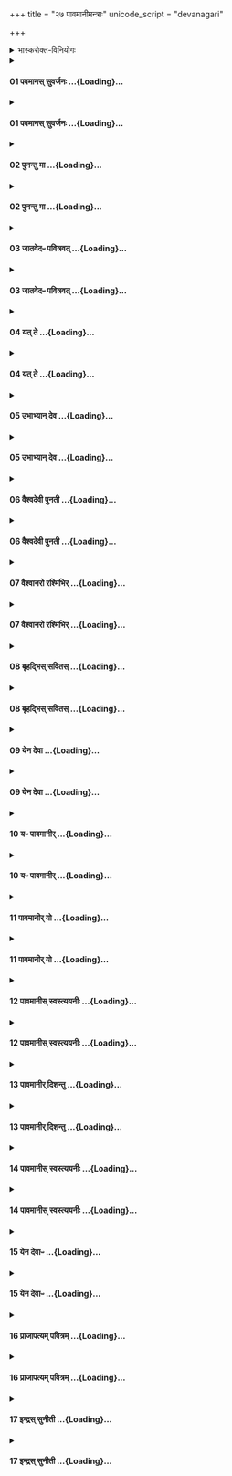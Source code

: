+++
title = "२७ पावमानीमन्त्राः"
unicode_script = "devanagari"

+++
<div class="js_include" url="/vedAH_yajuH/taittirIyam/brAhmaNam/sarva-prastutiH/1/4_somAdi/08_pAvamAnyaH"  newLevelForH1="1" includeTitle="true">


<details><summary>भास्करोक्त-विनियोगः</summary>

'अनारभ्याधीतानां प्रकृतिगामित्वम्'इति न्यायात् दर्शपूर्णमासयोश् चाविनियोगात् ज्योतिष्ठेम एकाहानां प्रकृतौ एकविंशत्या दर्भपुञ्जीलैः पाव्यमानो यजमानो जपति। अन्यत्र च स्मार्ते स्नानादौ मार्जनार्थोऽयमनुवाकः । सोमः काण्डऋषिः ॥
</details>
<div class="js_include collapsed" newlevelforh1="4" open unfilled url="/vedAH_yajuH/taittirIyam/brAhmaNam/Rk/vishvAsa-prastutiH/1/4_somAdi/08_pAvamAnyaH/01_pavamAnas_suvarjanaH.md">
<details><summary><h4>01 पवमानस् सुवर्जनः ...{Loading}...</h4></summary>

पव॑मान॒स् सुव॒र्-जनः॑ ।  
प॒वित्रे॑ण॒ +++(नाना-विषयेषु)+++ विच॑र्षणिः ।  
यᳶ पोता॒ स **पु॑नातु** मा ।  

</details>
</div>
<div class="js_include collapsed" newlevelforh1="4" unfilled url="/vedAH_yajuH/taittirIyam/brAhmaNam/Rk/sarvASh_TIkAH/1/4_somAdi/08_pAvamAnyaH/01_pavamAnas_suvarjanaH.md">
<details><summary><h4>01 पवमानस् सुवर्जनः ...{Loading}...</h4></summary>
<details><summary>मूलम्</summary>

पव॑मान॒स् सुव॒र्जनः॑ ।  
प॒वित्रे॑ण॒ विच॑र्षणिः ।  
यᳶ पोता॒ स पु॑नातु मा ।  


</details>
<details><summary>भट्टभास्कर-टीका</summary>

1 प्रथमा - पवमान इति गायत्री ॥ **पवमानः** शोधनकुशलः **सुवर्जनः** स्वर्गवास्येव यो जनः - समस्तमेव स्वरिति स्वर्गवासी जन उच्यते । [स्वर्गवासिनमभिघत्ते] 'मञ्चाः क्रोशन्ति'इतिवत् ।   
**विचर्षणिः** विशिष्टज्ञानः सर्वस्य सुकृत-दुष्कृत-प्रत्यवेक्षण-कुशलः **यः** सर्वस्य साधु **पोता** पविता पवित्रेण पावनेन दर्शनानुध्यानादिना **पुनातु** शोधयतु ॥
</details>
</details>
</div>
<div class="js_include collapsed" newlevelforh1="4" open unfilled url="/vedAH_yajuH/taittirIyam/brAhmaNam/Rk/vishvAsa-prastutiH/1/4_somAdi/08_pAvamAnyaH/02_punantu_mA.md">
<details><summary><h4>02 पुनन्तु मा ...{Loading}...</h4></summary>

**पु॒नन्तु॑** मा **देवज॒नाः** ।  
पु॒नन्तु॒ **मन॑वो** धि॒या ।  
पु॒नन्तु॒ **विश्व॑ आ॒यवः॑**+++(=मनुष्याः)+++ ।  

</details>
</div>
<div class="js_include collapsed" newlevelforh1="4" unfilled url="/vedAH_yajuH/taittirIyam/brAhmaNam/Rk/sarvASh_TIkAH/1/4_somAdi/08_pAvamAnyaH/02_punantu_mA.md">
<details><summary><h4>02 पुनन्तु मा ...{Loading}...</h4></summary>
<details><summary>मूलम्</summary>

पु॒नन्तु॑ मा देवज॒नाः ।  
पु॒नन्तु॒ मन॑वो धि॒या ।  
पु॒नन्तु॒ विश्व॑ आ॒यवः॑ ।  


</details>
<details><summary>भट्टभास्कर-टीका</summary>

2 द्वितीया - गायत्री ॥ **पुनन्तु मा देवजनाः** देवा एव ये जनाः पुनन्तु च  
मां **मनवः** स्वायंभुवादयः **धिया** प्रज्ञया कर्मणा वा बुद्धिविशेषैः कर्मविशेषैर्वा । **मां पुनन्तु** ।  
**विश्वे च आयवः** मनुष्या मां पुनन्तु ॥
</details>
</details>
</div>
<div class="js_include collapsed" newlevelforh1="4" open unfilled url="/vedAH_yajuH/taittirIyam/brAhmaNam/Rk/vishvAsa-prastutiH/1/4_somAdi/08_pAvamAnyaH/03_jAtavedapH_pavitravat.md">
<details><summary><h4>03 जातवेदᳶ पवित्रवत् ...{Loading}...</h4></summary>

जात॑वेदᳶ प॒वित्र॑वत् ।  
प॒वित्रे॑ण **पुनाहि**+++(=पुनीहि)+++ मा ।  
शु॒क्रेण॑ देव॒ **दीद्य॑त्** ।  
**अग्ने॒** क्रत्वा॒+++(=प्रज्ञया)+++ क्रतू॒ꣳर् अनु॑ ॥46॥  

</details>
</div>
<div class="js_include collapsed" newlevelforh1="4" unfilled url="/vedAH_yajuH/taittirIyam/brAhmaNam/Rk/sarvASh_TIkAH/1/4_somAdi/08_pAvamAnyaH/03_jAtavedapH_pavitravat.md">
<details><summary><h4>03 जातवेदᳶ पवित्रवत् ...{Loading}...</h4></summary>
<details><summary>मूलम्</summary>

जात॑वेदᳶ प॒वित्र॑वत् ।  
प॒वित्रे॑ण पुनाहि मा ।  
शु॒क्रेण॑ देव॒ दीद्य॑त् ।  
अग्ने॒ क्रत्वा॒ क्रतू॒ꣳरनु॑ ॥46॥
</details>
<details><summary>भट्टभास्कर-टीका</summary>

3 तृतीया - अनुष्टुप् ॥ हे **जातवेदः**! जातानां वेदितः! **पवित्रवत्** पवित्रार्हं यथा पवित्राणि शोधयितुम् अर्हन्ति । 'तदर्हम्'इति वतिः । तद्-अनुरूपं **मां पुनाहि** पुनीहि । ईत्वाभावश्छान्दसः ।  **पवित्रेण** दर्शनादिना पुनीहि।  

हे **देव**! देवनशील! **शुक्रेण** निर्मलेन तेजसा **दीद्यत्** दीप्यमानस्त्वम् । दीद्यतेः दीप्तिकर्मणः शतरि 'अ य स्तानामादिः'इत्याद्युदात्तत्वम्, छान्दसमेवाभ्यस्तत्वम्, कृतद्विर्वचनोऽयं द्रष्टव्यः । हे **अग्ने**! त्वं दीद्यत् [केन कान् दीद्यत्] इत्याह - **क्रतून्** आस्माकीनानि कर्माणि प्रज्ञाभेदान्वा **अनु** लक्षीकृत्य । 'दीर्घादटि'इति रुत्वम् । **क्रत्वा** क्रतुना प्रज्ञया कर्मविशेषेण वा दीद्यत् त्वं मां पुनीहीति । 'जसादिषु वा वचनम्'इति नाभावाभावः ॥
</details>
</details>
</div>
<div class="js_include collapsed" newlevelforh1="4" open unfilled url="/vedAH_yajuH/taittirIyam/brAhmaNam/Rk/vishvAsa-prastutiH/1/4_somAdi/08_pAvamAnyaH/04_yat_te.md">
<details><summary><h4>04 यत् ते ...{Loading}...</h4></summary>

यत् ते॑ **प॒वित्र॑म् अ॒र्चिषि॑** ।  
अग्ने॒ वित॑तम् अन्त॒रा ।  
ब्रह्म॒ तेन॑ **पुनीमहे** ।  

</details>
</div>
<div class="js_include collapsed" newlevelforh1="4" unfilled url="/vedAH_yajuH/taittirIyam/brAhmaNam/Rk/sarvASh_TIkAH/1/4_somAdi/08_pAvamAnyaH/04_yat_te.md">
<details><summary><h4>04 यत् ते ...{Loading}...</h4></summary>
<details><summary>मूलम्</summary>

यत् ते॑ प॒वित्र॑म् अ॒र्चिषि॑ ।  
अग्ने॒ वित॑तम् अन्त॒रा ।  
ब्रह्म॒ तेन॑ पुनीमहे ।  


</details>
<details><summary>भट्टभास्कर-टीका</summary>

4 अथ चतुर्थी - यत्त इति गायत्री ॥ हे **अग्ने**! **यत् ते** तव **अर्चिषि अन्तरा** ज्वालासु मध्ये **विततं ब्रह्म** परिबृढं पवित्ररूपं **तेन** आत्मानं **पुनीमहे** ।  
यद्वा - **यज्** ज्वालासु **पवित्रं** रूपं **तेन ब्रह्म वयं पुनीमहे** आस्माकीनं ब्रह्मवर्चसं ऋगादिकं वा ब्रह्मआत्मानं वा **पुनीमहे** ॥
</details>
</details>
</div>
<div class="js_include collapsed" newlevelforh1="4" open unfilled url="/vedAH_yajuH/taittirIyam/brAhmaNam/Rk/vishvAsa-prastutiH/1/4_somAdi/08_pAvamAnyaH/05_ubhAbhyAn_deva.md">
<details><summary><h4>05 उभाभ्यान् देव ...{Loading}...</h4></summary>

उ॒भाभ्या᳚न् देव **सवितः** ।  
प॒वित्रे॑ण स॒वेन॑ च ।  
इ॒दम् ब्रह्म॑ **पुनीमहे** ।+++(5)+++  

</details>
</div>
<div class="js_include collapsed" newlevelforh1="4" unfilled url="/vedAH_yajuH/taittirIyam/brAhmaNam/Rk/sarvASh_TIkAH/1/4_somAdi/08_pAvamAnyaH/05_ubhAbhyAn_deva.md">
<details><summary><h4>05 उभाभ्यान् देव ...{Loading}...</h4></summary>
<details><summary>मूलम्</summary>

उ॒भाभ्या᳚न् देव सवितः ।  
प॒वित्रे॑ण स॒वेन॑ च ।  
इ॒दम् ब्रह्म॑ पुनीमहे ।  


</details>
<details><summary>भट्टभास्कर-टीका</summary>

5 अथ पञ्चमी - उभाभ्यामिति गायत्री ॥ हे देव! सवितः! सर्वस्य प्रेरक! यश्च सवः अनुज्ञा प्रेरणं वा ताभ्यां इदं ब्रह्म पुनीमहे । गतम् ॥
</details>
</details>
</div>
<div class="js_include collapsed" newlevelforh1="4" open unfilled url="/vedAH_yajuH/taittirIyam/brAhmaNam/Rk/vishvAsa-prastutiH/1/4_somAdi/08_pAvamAnyaH/06_vaishvadevI_punatI.md">
<details><summary><h4>06 वैश्वदेवी पुनती ...{Loading}...</h4></summary>

वै॒श्व॒दे॒वी **पु॑न॒ती** दे॒व्य् **आगा᳚त्**+++(=आगच्छतु)+++ ।  
यस्यै॑ ब॒ह्वीस् त॒नुवो॑ वी॒त-पृ॑ष्ठाः+++(=कान्त-स्तुतयः)+++ ।  
तया॒ **मद॑न्तस्** सध॒-माद्ये॑षु +++(=सह माद्यन्ति येषु सवनेषु)+++ ।  
व॒यꣵ **स्या॑म॒** पत॑यो रयी॒णाम् ॥47॥  


</details>
</div>
<div class="js_include collapsed" newlevelforh1="4" unfilled url="/vedAH_yajuH/taittirIyam/brAhmaNam/Rk/sarvASh_TIkAH/1/4_somAdi/08_pAvamAnyaH/06_vaishvadevI_punatI.md">
<details><summary><h4>06 वैश्वदेवी पुनती ...{Loading}...</h4></summary>
<details><summary>मूलम्</summary>

वै॒श्व॒दे॒वी पु॑न॒ती दे॒व्यागा᳚त् ।  
यस्यै॑ ब॒ह्वीस् त॒नुवो॑ वी॒तपृ॑ष्ठाः ।  
तया॒ मद॑न्तस् सध॒माद्ये॑षु ।  
व॒यꣵ स्या॑म॒ पत॑यो रयी॒णाम् ॥47॥  


</details>
<details><summary>भट्टभास्कर-टीका</summary>

6 अथ षष्ठी - वैश्वदेवीति त्रिष्टुप् ॥  
**वैश्वदेवी** विश्वेषां देवानां सम्बन्धिनी सा **देवी पुनती** शोधयन्ती अस्मान् **आगात्** आगच्छतु ।  
**यस्यै** यस्या देव्याः **बह्वीः** बह्व्यः अनेकाः **तनुवः** शरीराणि शच्यादि-नाम्न्यः **वीतपृष्ठाः** कान्तस्तुतयः।  
**तया** देव्या **मदन्तः** मोदमानाः (व्यत्ययेन शप्)  **सध-माद्येषु** सह माद्यन्ति येषु सवनेषु (अधिकरणे ण्यति व्यत्ययेनोत्तरपदाद्युदात्वम् । यद्वा - ण्यन्तात् 'अचो यत्"सधमाधस्थयोः'इति सधादेशः ।)  
तेषु तेषु स्थानेषु मोदमाना **वयं रयीणां** धनानां **पतयः** स्वामिनः **स्याम** ॥
</details>
</details>
</div>
<div class="js_include collapsed" newlevelforh1="4" open unfilled url="/vedAH_yajuH/taittirIyam/brAhmaNam/Rk/vishvAsa-prastutiH/1/4_somAdi/08_pAvamAnyaH/07_vaishvAnaro_rashmibhir.md">
<details><summary><h4>07 वैश्वानरो रश्मिभिर् ...{Loading}...</h4></summary>

**वै॒श्वा॒न॒रो** र॒श्मिभि॑र् मा **पुनातु** ।   
**वात॑ᳶ** प्रा॒णेने॑षि॒रो+++(←इष गतौ)+++ म॑यो॒भूः ।  
**द्यावा॑पृथि॒वी** पय॑सा॒ पयो॑भिः +++(इति क्रमशः)+++ ।   
ऋ॒ताव॑री+++(=ऋतवत्यौ)+++ य॒ज्ञिये॑ मा **पुनीताम्** ।  


</details>
</div>
<div class="js_include collapsed" newlevelforh1="4" unfilled url="/vedAH_yajuH/taittirIyam/brAhmaNam/Rk/sarvASh_TIkAH/1/4_somAdi/08_pAvamAnyaH/07_vaishvAnaro_rashmibhir.md">
<details><summary><h4>07 वैश्वानरो रश्मिभिर् ...{Loading}...</h4></summary>
<details><summary>मूलम्</summary>

वै॒श्वा॒न॒रो र॒श्मिभि॑र् मा पुनातु ।   
वात॑ᳶ प्रा॒णेने॑षि॒रो म॑यो॒भूः ।  
द्यावा॑पृथि॒वी पय॑सा॒ पयो॑भिः ।   
ऋ॒ताव॑री य॒ज्ञिये॑ मा पुनीताम् ।  


</details>
<details><summary>भट्टभास्कर-टीका</summary>

7 अथ सप्तमी - वैश्वानर इति त्रिष्टुप् ॥ **वैश्वानरः** विश्वेषां नराणां स्वामित्वेन सम्बन्धी अग्निरादित्यो वा । **मां** **रश्मिभिः** पवित्रैः **पुनातु** ।  
**वातश्** च मां पुनातु कीदृशः **प्राणेन** प्राणरूपेण स्थित्वा **इषिरः** सर्वप्राणिषु प्रविष्टवान् । इष गतौ औणादिकः किरच् । यश् च सर्वस्य **मयोभूः** सुखस्य भावयिता । 

किञ्च -  
**द्यावापृथिवी** द्याव्यापृथिव्याव् अपि मां पुनीतां शोधयता, कीदृश्यौ, **पयसा** उदकेन **पयोभिर्** अन्यैश्च हेतुभिः **ऋतावरी** ऋतं यज्ञः सत्यं वा तद्वत्यौ । 'छन्दसीवनिपौ'इति वनिप्, 'वनोरच'इति ङीब्रेफौ । **यज्ञिये** यज्ञसंपादिन्यौ यज्ञार्हे । 'यज्ञर्त्विग्भ्याम्'इति घः । यद्वा - यज्ञिये कर्मणि वर्तमानं पुनीताम् ॥
</details>
</details>
</div>
<div class="js_include collapsed" newlevelforh1="4" open unfilled url="/vedAH_yajuH/taittirIyam/brAhmaNam/Rk/vishvAsa-prastutiH/1/4_somAdi/08_pAvamAnyaH/08_bRhadbhis_savitas.md">
<details><summary><h4>08 बृहद्भिस् सवितस् ...{Loading}...</h4></summary>

बृ॒हद्भि॑स् सवित॒स् तृभिः॑+++(=त्रिभिः [लोकगणनया]/ तृप्यतेः करणे क्विप्)+++ ।   
वर्षि॑ष्ठैर्+++(=प्रवृद्ध-धर्मैः)+++ देव॒ मन्म॑भिः+++(=मननीयैः)+++ ।  
अग्ने॒ दख्षै᳚ᳶ **पुनाहि** मा ।  

</details>
</div>
<div class="js_include collapsed" newlevelforh1="4" unfilled url="/vedAH_yajuH/taittirIyam/brAhmaNam/Rk/sarvASh_TIkAH/1/4_somAdi/08_pAvamAnyaH/08_bRhadbhis_savitas.md">
<details><summary><h4>08 बृहद्भिस् सवितस् ...{Loading}...</h4></summary>
<details><summary>मूलम्</summary>

बृ॒हद्भि॑स् सवित॒स् तृभिः॑ ।   
वर्षि॑ष्ठैर् देव॒ मन्म॑भिः ।  
अग्ने॒ दख्षै᳚ᳶ पुनाहि मा ।  


</details>
<details><summary>भट्टभास्कर-टीका</summary>

8 अथाष्टमी - बृहद्भिरिति गायत्री ॥ हे **सवितः**! **बृहद्भिः** महद्भिः **तृभिः** त्रिषु लोकेषु त्रिधा स्थितैः - छान्दसं प्रसारणम् । यद्वा - सर्वस्य प्रीणनैः - तृप्यतेः करणे क्विप्, छान्दसोऽन्त्यलोपः आद्युदात्तत्वं च । त्रिशब्दपक्षेऽपि उपोत्तमत्वाभावत् 'झल्युपोत्तमम्'इति न सिद्ध्यति ।  
**वर्षिष्ठैः** प्रवृद्ध-धर्मैः हे **देव**! देवनादिगुणयुक्त! **अग्ने**! **मन्मभिः** मननीयैः **दक्षैः** शीघ्रैः **मां पुनाहि** शोधय ॥
</details>
</details>
</div>
<div class="js_include collapsed" newlevelforh1="4" open unfilled url="/vedAH_yajuH/taittirIyam/brAhmaNam/Rk/vishvAsa-prastutiH/1/4_somAdi/08_pAvamAnyaH/09_yena_devA.md">
<details><summary><h4>09 येन देवा ...{Loading}...</h4></summary>

येन॑ दे॒वा **अपु॑नत** ।   
येनापो॑ दि॒व्यङ् **कशः॑**+++(←कशेर् गतिकर्मणो ऽसुन्)+++ ।  
तेन॑ दि॒व्येन॒ ब्रह्म॑णा ॥48॥  
इ॒दम् ब्रह्म॑ **पुनीमहे** ।  

</details>
</div>
<div class="js_include collapsed" newlevelforh1="4" unfilled url="/vedAH_yajuH/taittirIyam/brAhmaNam/Rk/sarvASh_TIkAH/1/4_somAdi/08_pAvamAnyaH/09_yena_devA.md">
<details><summary><h4>09 येन देवा ...{Loading}...</h4></summary>
<details><summary>मूलम्</summary>

येन॑ दे॒वा अपु॑नत ।   
येनापो॑ दि॒व्यङ् कशः॑ ।  
तेन॑ दि॒व्येन॒ ब्रह्म॑णा ॥48॥  
इ॒दम् ब्रह्म॑ पुनीमहे ।  


</details>
<details><summary>भट्टभास्कर-टीका</summary>

9 अथ नवमी - येन देवा इत्यनुष्टुप् ॥  
**येन देवा** आत्मानं **अपुनत** अशोधयत् **येन** च **दिव्यं** अप्राकृतं **कशः** गति-स्वभावः - कशेर् गतिकर्मणो ऽसुन् । तादृशीं गतिं आपो ऽपुनत, **तेन दिव्येन** दिवि भवेन **ब्रह्मणा** परिबृढेन पवित्रेण रूपेण **इदं ब्रह्म पुनीमहे** ॥
</details>
</details>
</div>
<div class="js_include collapsed" newlevelforh1="4" open unfilled url="/vedAH_yajuH/taittirIyam/brAhmaNam/Rk/vishvAsa-prastutiH/1/4_somAdi/08_pAvamAnyaH/10_yapH_pAvamAnIr.md">
<details><summary><h4>10 यᳶ पावमानीर् ...{Loading}...</h4></summary>

यᳶ पा॑वमा॒नीर् **अ॒ध्येति॑** ।  
**ऋषि॑भि॒स् सम्भृ॑त॒ꣳ॒** रस᳚म् ।  
सर्व॒ꣳ॒ स पू॒तम् **अ॑श्ञाति** ।   
**स्व॒दि॒तम्**+++(=स्वादुकृतं)+++ मा॑त॒रिश्व॑ना+++(=वायुना)+++ ।   

</details>
</div>
<div class="js_include collapsed" newlevelforh1="4" unfilled url="/vedAH_yajuH/taittirIyam/brAhmaNam/Rk/sarvASh_TIkAH/1/4_somAdi/08_pAvamAnyaH/10_yapH_pAvamAnIr.md">
<details><summary><h4>10 यᳶ पावमानीर् ...{Loading}...</h4></summary>
<details><summary>मूलम्</summary>

यᳶ पा॑वमा॒नीर् अ॒ध्येति॑ ।  
ऋषि॑भि॒स् सम्भृ॑त॒ꣳ॒ रस᳚म् ।  
सर्व॒ꣳ॒ स पू॒तम॑श्ञाति ।   
स्व॒दि॒तम् मा॑त॒रिश्व॑ना ।   


</details>
<details><summary>भट्टभास्कर-टीका</summary>

10 अथ दशमी - यः पावमानीरित्यनुष्टुप् ॥ 
**यः** पावमानीः पवमानानुवाक-सम्बन्धिनीः 'पवमानस्सुवर्जनः' +++(तै.ब्रा.१-४-८)+++ इत्याद्या ऋचः  
**अध्येति** अधीते पठति - व्यत्ययेन परस्मैपदम् । यद्वा - अध्येति एताः स्मरति - इक् स्मरणे । यद्वा - अध्येति अधिगच्छति जानाति याथात्म्येन ग्रन्थतोऽर्थतश्च - इण् गतौ, गत्यर्थाः बुद्ध्यर्थाः ।  
कीदृशीर् इत्याह -  
**ऋषिभिः** द्रष्टृभिः **संभृतं** संचितं **रसं** सारं मन्त्राणां **सः** सर्वं **पूतं** शोधितं **अश्नाति** **स्वदितं** स्वादुकृतं च अश्नाति **मातरिश्वना** वायुना ।  
तस्याशनीयं सर्वं मातरिश्वा स्वयमेव शोधयति, स्वादु च करोति ॥
</details>
</details>
</div>
<div class="js_include collapsed" newlevelforh1="4" open unfilled url="/vedAH_yajuH/taittirIyam/brAhmaNam/Rk/vishvAsa-prastutiH/1/4_somAdi/08_pAvamAnyaH/11_pAvamAnIr_yo.md">
<details><summary><h4>11 पावमानीर् यो ...{Loading}...</h4></summary>

पा॒व॒मा॒नीर् यो **अ॒ध्येति॑** ।   
ऋषि॑भि॒स् **सम्भृ॑त॒ꣳ॒** रस᳚म् ।  
तस्मै॒ सर॑स्वती **दुहे** ।   
ख्षी॒रꣳ स॒र्पिर् मधू॑द॒कम् ।

</details>
</div>
<div class="js_include collapsed" newlevelforh1="4" unfilled url="/vedAH_yajuH/taittirIyam/brAhmaNam/Rk/sarvASh_TIkAH/1/4_somAdi/08_pAvamAnyaH/11_pAvamAnIr_yo.md">
<details><summary><h4>11 पावमानीर् यो ...{Loading}...</h4></summary>
<details><summary>मूलम्</summary>

पा॒व॒मा॒नीर् यो अ॒ध्येति॑ ।   
ऋषि॑भि॒स् सम्भृ॑त॒ꣳ॒ रस᳚म् ।  
तस्मै॒ सर॑स्वती दुहे ।   
ख्षी॒रꣳ स॒र्पिर् मधू॑द॒कम् ।


</details>
<details><summary>भट्टभास्कर-टीका</summary>

11 अथ एकादशी - पावमानीरित्यनुष्टुप् ॥ अर्धर्चो गतः ।  
**तस्मै** महाभागाय **सरस्वती दुहे** दुग्धे समृद्धं ददाति **क्षीरादि** - अध्ययनमात्रस्यैवेयत् फलम् इति स्तुतिः ॥
</details>
</details>
</div>
<div class="js_include collapsed" newlevelforh1="4" open unfilled url="/vedAH_yajuH/taittirIyam/brAhmaNam/Rk/vishvAsa-prastutiH/1/4_somAdi/08_pAvamAnyaH/12_pAvamAnIs_svastyayanIH.md">
<details><summary><h4>12 पावमानीस् स्वस्त्ययनीः ...{Loading}...</h4></summary>

पा॒व॒मा॒नीस् **स्व॒स्त्य्-अय॑नीः** ॥49॥   
सु॒-दुघा॒ हि पय॑स्वतीः ।  
ऋषि॑भि॒स् **सम्भृ॑तो॒** रसः॑ ।  
ब्रा॒ह्म॒णेष्व् अ॒मृतꣳ॑ **हि॒तम्** ।  

</details>
</div>
<div class="js_include collapsed" newlevelforh1="4" unfilled url="/vedAH_yajuH/taittirIyam/brAhmaNam/Rk/sarvASh_TIkAH/1/4_somAdi/08_pAvamAnyaH/12_pAvamAnIs_svastyayanIH.md">
<details><summary><h4>12 पावमानीस् स्वस्त्ययनीः ...{Loading}...</h4></summary>
<details><summary>मूलम्</summary>

पा॒व॒मा॒नीस् स्व॒स्त्यय॑नीः ॥49॥  
सु॒दुघा॒ हि पय॑स्वतीः ।
ऋषि॑भि॒स् सम्भृ॑तो॒ रसः॑ ।
ब्रा॒ह्म॒णेष्व् अ॒मृतꣳ॑ हि॒तम् ।  


</details>
<details><summary>भट्टभास्कर-टीका</summary>

12 अथ द्वादशी - पावमानीर् इत्यनुष्टुप् ॥  
**पावमानीः** पावमान्यः एता ऋचः **स्वस्त्ययनीः** अविनाशन-प्राप्ति-साधन-भूताः - उभयत्रापि 'वा छन्दसि'इति पूर्व-सवर्ण-दीर्घत्वम् ।  
**सुदुघाः** शोभनं फलानां दोग्ध्र्यः - 'दुहः कब्वश्च'इति कप् ।  
**पयस्वतीः** उदकवत्यः अन्नवत्यो वा, तद्-धेतुत्वात् ।  
**हि** यस्माद्-अर्थे; यस्मादेवं एता एतादृश्यः तस्मादेता **ऋषिभिः संभृतो रसः** ।  
किञ्च – **ब्राह्मणेष्व् अमृतं** अमरण-निमित्तं **हितं** निहितम् । यद्वा - **अमृतम्** अपवर्गः अपवर्गहेतुत्वेन ज्ञानिषु **ब्राह्मणेषु** इदं निहितम् ॥
</details>
</details>
</div>
<div class="js_include collapsed" newlevelforh1="4" open unfilled url="/vedAH_yajuH/taittirIyam/brAhmaNam/Rk/vishvAsa-prastutiH/1/4_somAdi/08_pAvamAnyaH/13_pAvamAnIr_dishantu.md">
<details><summary><h4>13 पावमानीर् दिशन्तु ...{Loading}...</h4></summary>

पा॒व॒मा॒नीर् **दि॑शन्तु** नः ।  
इ॒मल्ँ लो॒कम् अथो॑ अ॒मुम् ।  
कामा॒न्थ् **सम॑र्धयन्तु** नः ।  
दे॒वीर् दे॒वैस् **स॒माभृ॑ताः** ।           

</details>
</div>
<div class="js_include collapsed" newlevelforh1="4" unfilled url="/vedAH_yajuH/taittirIyam/brAhmaNam/Rk/sarvASh_TIkAH/1/4_somAdi/08_pAvamAnyaH/13_pAvamAnIr_dishantu.md">
<details><summary><h4>13 पावमानीर् दिशन्तु ...{Loading}...</h4></summary>
<details><summary>मूलम्</summary>

पा॒व॒मा॒नीर् दि॑शन्तु नः ।  
इ॒मल्ँ लो॒कम् अथो॑ अ॒मुम् ।  
कामा॒न्थ् सम॑र्धयन्तु नः ।  
दे॒वीर् दे॒वैस् स॒माभृ॑ताः ।           



</details>
<details><summary>भट्टभास्कर-टीका</summary>

13 अथ त्रयोदशी - पावमनीरित्यनुष्टुप् ॥ पावमानीः पावमान्यः नः अस्मभ्यं दिशन्तु ददतु इमं च लोकं अथो अपि च अमुं च लोकम् । किञ्च - नः अस्माकं कामान् अस्यां अमुष्या च स्थितान् समर्धयन्तु समृद्धान् कुर्वन्तु देवीः देव्यः देवनादिमत्यः देवैः समाभृताः एकत्र समाहृताः । 'हृग्रहोर्भः'॥
</details>
</details>
</div>
<div class="js_include collapsed" newlevelforh1="4" open unfilled url="/vedAH_yajuH/taittirIyam/brAhmaNam/Rk/vishvAsa-prastutiH/1/4_somAdi/08_pAvamAnyaH/14_pAvamAnIs_svastyayanIH.md">
<details><summary><h4>14 पावमानीस् स्वस्त्ययनीः ...{Loading}...</h4></summary>

पा॒व॒मा॒नीस् **स्व॒स्त्य्-अय॑नीः** ।  
सु॒-दुघा॒ हि घृ॑त॒श्-**चुतः॑**+++(=क्षारयित्र्यः)+++ ।  
ऋषि॑भि॒स् **सम्भृ॑तो॒** रसः॑ ॥50॥  
ब्रा॒ह्म॒णेष्व् अ॒मृतꣳ॑ **हि॒तम्** ।

</details>
</div>
<div class="js_include collapsed" newlevelforh1="4" unfilled url="/vedAH_yajuH/taittirIyam/brAhmaNam/Rk/sarvASh_TIkAH/1/4_somAdi/08_pAvamAnyaH/14_pAvamAnIs_svastyayanIH.md">
<details><summary><h4>14 पावमानीस् स्वस्त्ययनीः ...{Loading}...</h4></summary>
<details><summary>मूलम्</summary>

पा॒व॒मा॒नीस् स्व॒स्त्यय॑नीः ।  
सु॒दुघा॒ हि घृ॑त॒श्-चुतः॑ ।  
ऋषि॑भि॒स् सम्भृ॑तो॒ रसः॑ ॥50॥  
ब्रा॒ह्म॒णेष्व् अ॒मृतꣳ॑ हि॒तम् ।
</details>
<details><summary>भट्टभास्कर-टीका</summary>

14 अथ चतुर्दशी - पावमानीरित्यनुष्टुबेव ॥ पावमानीरिति गतम् । घृतश्-चुत इति विशेषः - घृतस्योदकस्य क्षारयित्र्यः कर्मसिद्ध्या वृष्टिहेतुत्वात् ॥
</details>
</details>
</div>
<div class="js_include collapsed" newlevelforh1="4" open unfilled url="/vedAH_yajuH/taittirIyam/brAhmaNam/Rk/vishvAsa-prastutiH/1/4_somAdi/08_pAvamAnyaH/15_yena_devApH.md">
<details><summary><h4>15 येन देवाᳶ ...{Loading}...</h4></summary>

येन॑ दे॒वाᳶ प॒वित्रे॑ण ।  
आ॒त्मान॑म् **पु॒नते॒** सदा᳚ ।  
तेन॑ स॒हस्र॑-धारेण ।   
पा॒व॒मा॒न्यᳶ **पु॑नन्तु** मा ।            

</details>
</div>
<div class="js_include collapsed" newlevelforh1="4" unfilled url="/vedAH_yajuH/taittirIyam/brAhmaNam/Rk/sarvASh_TIkAH/1/4_somAdi/08_pAvamAnyaH/15_yena_devApH.md">
<details><summary><h4>15 येन देवाᳶ ...{Loading}...</h4></summary>
<details><summary>मूलम्</summary>

येन॑ दे॒वाᳶ प॒वित्रे॑ण ।  
आ॒त्मान॑म् पु॒नते॒ सदा᳚ ।  
तेन॑ स॒हस्र॑धारेण ।   
पा॒व॒मा॒न्यᳶ पु॑नन्तु मा ।            


</details>
<details><summary>भट्टभास्कर-टीका</summary>

15 अथ पञ्चदशी - येनेति त्रिष्टुबेव ॥ देवाः वस्वादयः ऋत्विगादयो वा येन पवित्रेण पवमानेन रूपेण पावमानीनां सम्बन्धिना आत्मानं सदा पुनते तेन सहस्रधारेण बहुप्रकारशोधनेन पवित्रेण आत्मीयेन पावमान्यः एताः ऋचः मा मां पुनन्तु ॥
</details>
</details>
</div>
<div class="js_include collapsed" newlevelforh1="4" open unfilled url="/vedAH_yajuH/taittirIyam/brAhmaNam/Rk/vishvAsa-prastutiH/1/4_somAdi/08_pAvamAnyaH/16_prAjApatyam_pavitram.md">
<details><summary><h4>16 प्राजापत्यम् पवित्रम् ...{Loading}...</h4></summary>

प्रा॒जा॒प॒त्यम् प॒वित्र᳚म् ।  
श॒तोद्या॑मꣳ हिर॒ण्मय᳚म् ।  
तेन॑ ब्रह्म॒-विदो॑ व॒यम् ।  
**पू॒तम्** +++(यथा तथा स्वीयम्)+++ ब्रह्म॑ **पुनीमहे** ।  

</details>
</div>
<div class="js_include collapsed" newlevelforh1="4" unfilled url="/vedAH_yajuH/taittirIyam/brAhmaNam/Rk/sarvASh_TIkAH/1/4_somAdi/08_pAvamAnyaH/16_prAjApatyam_pavitram.md">
<details><summary><h4>16 प्राजापत्यम् पवित्रम् ...{Loading}...</h4></summary>
<details><summary>मूलम्</summary>

प्रा॒जा॒प॒त्यम् प॒वित्र᳚म् ।  
श॒तोद्या॑मꣳ हिर॒ण्मय᳚म् ।  
तेन॑ ब्रह्म॒विदो॑ व॒यम् ।  
पू॒तम् ब्रह्म॑ पुनीमहे ।  


</details>
<details><summary>भट्टभास्कर-टीका</summary>

16 अथ षोडशी - प्राजापत्यमित्यनुष्टुबेव ॥  
**प्राजापत्यं** प्रजापतेः स्वं **पवित्रं** येन स आत्मानं शोधितवान् एता ऋच उच्यन्ते । **शतोद्यामं** बहु-प्रकारोद्धारणं **हिरण्मयं** हिरण्य-परिणामवत् पवमानं अविनाशं वा हरणशीलं वा पापानां **तेन** ब्रह्मणा विदितेन वयं **ब्रह्मविदः** सन्तः **पूतं** शुद्धं सदा यथा भवति तथा **पुनीमहे ब्रह्म** आत्मानं, आत्मीयं वा ब्रह्मवर्चसं, ऋगादिकं वा मन्त्रम् ॥
</details>
</details>
</div>
<div class="js_include collapsed" newlevelforh1="4" open unfilled url="/vedAH_yajuH/taittirIyam/brAhmaNam/Rk/vishvAsa-prastutiH/1/4_somAdi/08_pAvamAnyaH/17_indras_sunItI.md">
<details><summary><h4>17 इन्द्रस् सुनीती ...{Loading}...</h4></summary>

**इन्द्र॑स्** सुनी॒ती+++(त्या)+++ स॒ह मा॑ पुनातु ।  
**सोम॑स्** स्व॒स्त्या **वरु॑णस्** स॒मीच्या᳚+++(=सम्यगञ्चनया)+++ ।  
**य॒मो** राजा᳚ प्रमृ॒णाभि॑ᳶ+++(=प्रमारिकाभिः)+++ पुनातु मा ।   
**जा॒तवे॑दा** मा+ऊ॒र्जय॑न्त्या पुनातु ॥51॥  

</details>
</div>
<div class="js_include collapsed" newlevelforh1="4" unfilled url="/vedAH_yajuH/taittirIyam/brAhmaNam/Rk/sarvASh_TIkAH/1/4_somAdi/08_pAvamAnyaH/17_indras_sunItI.md">
<details><summary><h4>17 इन्द्रस् सुनीती ...{Loading}...</h4></summary>
<details><summary>मूलम्</summary>

इन्द्र॑स् सुनी॒ती स॒ह मा॑ पुनातु ।  
सोम॑स् स्व॒स्त्या वरु॑णस् स॒मीच्या᳚ ।  
य॒मो राजा᳚ प्रमृ॒णाभि॑ᳶ पुनातु मा ।   
जा॒तवे॑दा मो॒र्जय॑न्त्या पुनातु ॥51॥  


</details>
<details><summary>भट्टभास्कर-टीका</summary>

17 अथ सप्तदशी - इन्द्रः सुनीतीति त्रिष्टुप् ॥  
**सुनीती** सुनीत्या नयतीति तथा । तादृश्या सेनया शक्त्या वा सह **मा** मां **इन्द्रः पुनातु** । 'सुपां सुलुक्'इति तृतीयैकवचनस्य पूर्वसवर्णदीर्धत्वम्।  
**सोमश्च स्वस्त्या** अविनाशहेतुभूतया सह मां पुनात्विति ।  
**वरुणश्** च **समीच्या** सम्यगञ्चनया सह मां पुनातु ।  
**यमश्** च **राजा प्रमृणाभिः** प्रमारिकाभिः सेनाभिः शक्तिभिर्वा सह मा मां पुनातु ।  
**जातवेदाश्** च **ऊर्जयन्त्या** ऊर्जं हविरात्मकं अन्नं आत्मन इच्छन्त्या विश्वं वा जगदूर्जयन्त्या बल-प्राणन-प्रदानेन धारयन्त्या सह **मा** मां **पुनातु** । 'ऊर्ज बलप्राणनयोः'॥

इति चतुर्थे अष्टमोऽनुवाकः ॥
</details>
</details>
</div>

</div>